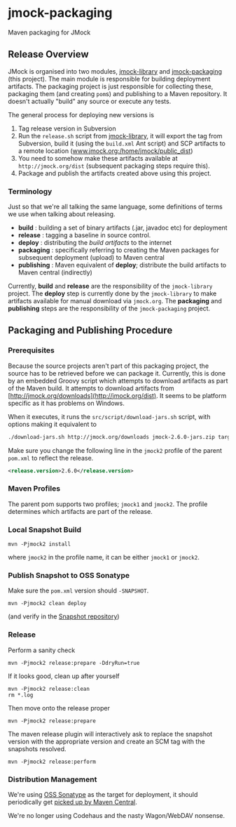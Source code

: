 # jmock-packaging

Maven packaging for JMock

## Release Overview

JMock is organised into two modules, [jmock-library](https://github.com/jmock-developers/jmock-library) and [jmock-packaging](https://github.com/jmock-developers/jmock-packaging) (this project). The main module is responsible for building deployment artifacts. The packaging project is just responsible for collecting these, packaging them (and creating `pom`s) and publishing to a Maven repository. It doesn't actually "build" any source or execute any tests.

The general process for deploying new versions is

1. Tag release version in Subversion
1. Run the `release.sh` script from [jmock-library](https://github.com/jmock-developers/jmock-library), it will export the tag from Subversion, build it (using the `build.xml` Ant script) and SCP artifacts to a remote location (www.jmock.org:/home/jmock/public_dist)
1. You need to somehow make these artifacts available at `http://jmock.org/dist` (subsequent packaging steps require this).
1. Package and publish the artifacts created above using this project.

### Terminology

Just so that we're all talking the same language, some definitions of terms we use when talking about releasing.

   * __build__ : building a set of binary artifacts (.jar, javadoc etc) for deployment
   * __release__ : tagging a baseline in source control.
   * __deploy__ : distributing the _build artifacts_ to the internet
   * __packaging__ : specifically referring to creating the Maven packages for subsequent deployment (upload) to Maven central
   * __publishing__ : Maven equivalent of __deploy__; distribute the build artifacts to Maven central (indirectly)

Currently, __build__ and __release__ are the responsibility of the `jmock-library` project. The __deploy__ step is currently done by the `jmock-library` to make artifacts available for manual download via `jmock.org`. The __packaging__ and __publishing__ steps are the responsibility of the `jmock-packaging` project.


## Packaging and Publishing Procedure

### Prerequisites

Because the source projects aren't part of this packaging project, the source has to be retrieved before we can package it. Currently, this is done by an embedded Groovy script which attempts to download artifacts as part of the Maven build. It attempts to download artifacts from [http://jmock.org/downloads](http://jmock.org/dist). It seems to be platform specific as it has problems on Windows.

When it executes, it runs the `src/script/download-jars.sh` script, with options making it equivalent to

``` sh
./download-jars.sh http://jmock.org/downloads jmock-2.6.0-jars.zip target jmock-2.6.0
```

Make sure you change the following line in the `jmock2` profile of the parent `pom.xml` to reflect the release.

``` xml
<release.version>2.6.0</release.version>
```

### Maven Profiles

The parent pom supports two profiles; `jmock1` and `jmock2`. The profile determines which artifacts are part of the release.

### Local Snapshot Build

    mvn -Pjmock2 install

where `jmock2` in the profile name, it can be either `jmock1` or `jmock2`.

### Publish Snapshot to OSS Sonatype

Make sure the `pom.xml` version should `-SNAPSHOT`.

    mvn -Pjmock2 clean deploy

(and verify in the [Snapshot repository](https://oss.sonatype.org/content/repositories/snapshots/org/jmock))


### Release

Perform a sanity check

    mvn -Pjmock2 release:prepare -DdryRun=true

If it looks good, clean up after yourself

    mvn -Pjmock2 release:clean
    rm *.log

Then move onto the release proper

    mvn -Pjmock2 release:prepare

The maven release plugin will interactively ask to replace the snapshot version with the appropriate version and create an SCM tag with the snapshots resolved.

    mvn -Pjmock2 release:perform


### Distribution Management

We're using [OSS Sonatype](https://oss.sonatype.org/index.html) as the target for deployment, it should periodically get [picked up by Maven Central](https://maven.apache.org/guides/mini/guide-central-repository-upload.html#Publishing_your_artifacts_to_the_Central_Repository).

We're no longer using Codehaus and the nasty Wagon/WebDAV nonsense.